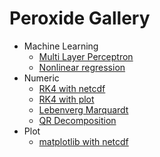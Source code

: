 # Peroxide Gallery

* Machine Learning
    * [Multi Layer Perceptron](./Machine_Learning/mlp)
    * [Nonlinear regression](./Machine_Learning/non_linear_reg)
* Numeric
    * [RK4 with netcdf](./Numeric/rk4_with_nc)
    * [RK4 with plot](./Numeric/rk4_with_plot)
    * [Lebenverg Marquardt](./Numeric/lm)
    * [QR Decomposition](./Numeric/qr)
* Plot
    * [matplotlib with netcdf](./Plot/matplotlib_with_netcdf)
